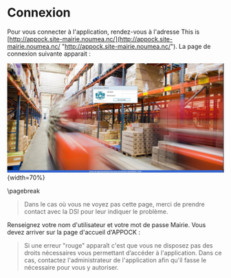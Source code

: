 # Connexion

Pour vous connecter à l'application, rendez-vous à l'adresse This is [http://appock.site-mairie.noumea.nc/](http://appock.site-mairie.noumea.nc/ "http://appock.site-mairie.noumea.nc/").
La page de connexion suivante apparait :

![Connexion](images/chap_01/connexion.jpg "Connexion"){width=70%}

\pagebreak

> Dans le cas où vous ne voyez pas cette page, merci de prendre contact avec la DSI pour leur indiquer le problème.

Renseignez votre nom d'utilisateur et votre mot de passe Mairie.
Vous devez arriver sur la page d'accueil d'APPOCK :

> Si une erreur "rouge" apparaît c'est que vous ne disposez pas des droits nécessaires vous permettant d’accéder à l'application.
> Dans ce cas, contactez l'administrateur de l'application afin qu'il fasse le nécessaire pour vous y autoriser.
